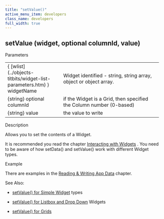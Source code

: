 ```yaml
---
title: "setValue()"
active_menu_item: developers
class_name: developers
full_width: true
---
```



## setValue (widget, optional columnId, value)

Parameters

<table>
<tr>
<td width="173">
{ [wlist](../objects-titbits/widget-list-parameters.htm) } widgetName

</td>
<td width="19">
</td>
<td width="688">
Widget identified - string, string array, object or object array.

</td>
</tr>
<tr>
<td width="173">
{string} optional columnId

</td>
<td width="19">
</td>
<td width="688">
if the Widget is a Grid, then specified the Column number (0-based)

</td>
</tr>
<tr>
<td width="173">
{string} value

</td>
<td width="19">
</td>
<td width="688">
the value to write

</td>
</tr>
</table>

Description

Allows you to set the contents of a Widget.

It is recommended you read the chapter [Interacting with Widgets](../../client-scripting-overview/scripting-with-javascript/widget-reading-writing/index.htm) . You need to be aware of how setData() and setValue() work with different Widget types.

Example

There are examples in the [Reading & Writing App Data](../../client-scripting-overview/scripting-with-javascript/widget-reading-writing/index.htm) chapter.

See Also:

 - [setValue() for Simple Widget](../../client-scripting-overview/scripting-with-javascript/widget-reading-writing/widget-values-reading-writing-user-entered-data/widgetsimple-widgets.htm) types

 - [setValue() for Listbox and Drop Down](../../client-scripting-overview/scripting-with-javascript/widget-reading-writing/widget-values-reading-writing-user-entered-data/lists--dropdown-widgets.htm) Widgets

 - [setValue() for Grids](../../client-scripting-overview/scripting-with-javascript/widget-reading-writing/widget-values-reading-writing-user-entered-data/grids--repeater-containers.htm)

